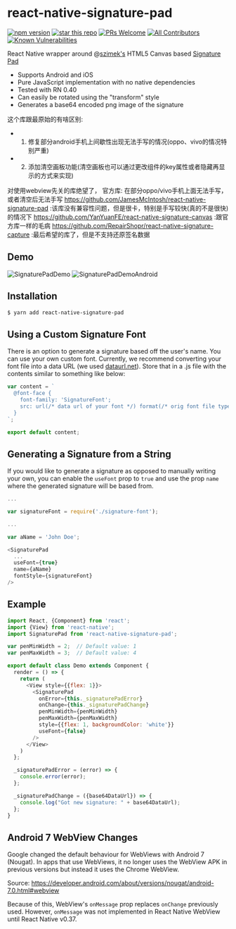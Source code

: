 # react-native-signature-pad

[![npm version](https://badge.fury.io/js/react-native-signature-pad.svg)](//npmjs.com/package/react-native-signature-pad)
[![star this repo](http://githubbadges.com/star.svg?user=kevinstumpf&repo=react-native-signature-pad&style=flat)](https://github.com/kevinstumpf/react-native-signature-pad) [![PRs Welcome](https://img.shields.io/badge/PRs-welcome-brightgreen.svg?style=flat-square)](http://makeapullrequest.com) [![All Contributors](https://img.shields.io/badge/all_contributors-12-orange.svg?style=flat-square)](#contributors) [![Known Vulnerabilities](https://snyk.io/test/github/kevinstumpf/react-native-signature-pad/badge.svg?style=flat-square)](https://snyk.io/test/github/kevinstumpf/react-native-signature-pad) 



React Native wrapper around @[szimek's](https://github.com/szimek) HTML5 Canvas based [Signature Pad](https://github.com/szimek/signature_pad)

- Supports Android and iOS
- Pure JavaScript implementation with no native dependencies
- Tested with RN 0.40
- Can easily be rotated using the "transform" style
- Generates a base64 encoded png image of the signature

这个库跟最原始的有啥区别:

- 1. 修复部分android手机上间歇性出现无法手写的情况(oppo、vivo的情况特别严重)
- 2. 添加清空画板功能(清空画板也可以通过更改组件的key属性或者隐藏再显示的方式来实现)


对使用webview先关的库绝望了，
官方库:  在部分oppo/vivo手机上面无法手写，或者清空后无法手写
https://github.com/JamesMcIntosh/react-native-signature-pad  :该库没有兼容性问题，但是很卡，特别是手写较快(真的不是很快)的情况下
https://github.com/YanYuanFE/react-native-signature-canvas   :跟官方库一样的毛病
https://github.com/RepairShopr/react-native-signature-capture   :最后希望的库了，但是不支持还原签名数据

## Demo

![SignaturePadDemo](https://cloud.githubusercontent.com/assets/7293984/13297035/303fefc6-dae5-11e5-99e8-edb8335633b5.gif) ![SignaturePadDemoAndroid](https://cloud.githubusercontent.com/assets/7293984/13299954/72bc3bf4-daf2-11e5-8606-388c05c26d6d.gif)

## Installation

```sh
$ yarn add react-native-signature-pad
```

## Using a Custom Signature Font

There is an option to generate a signature based off the user's name. You can use your own custom font. Currently, we recommend converting your font file into a data URL (we used [dataurl.net](http://dataurl.net/#dataurlmaker)). Store that in a .js file with the contents similar to something like below:

```js
var content = `
  @font-face {
    font-family: 'SignatureFont';
    src: url(/* data url of your font */) format(/* orig font file type i.e. 'ttf' */);
  }
`;

export default content;
```

## Generating a Signature from a String

If you would like to generate a signature as opposed to manually writing your own, you can enable the `useFont` prop to `true` and use the prop `name` where the generated signature will be based from.

```js
...

var signatureFont = require('./signature-font');

...

var aName = 'John Doe';

<SignaturePad
  ...
  useFont={true}
  name={aName}
  fontStyle={signatureFont}
/>
```

## Example

```js
import React, {Component} from 'react';
import {View} from 'react-native';
import SignaturePad from 'react-native-signature-pad';

var penMinWidth = 2;  // Default value: 1
var penMaxWidth = 3;  // Default value: 4

export default class Demo extends Component {
  render = () => {
    return (
      <View style={{flex: 1}}>
        <SignaturePad
          onError={this._signaturePadError}
          onChange={this._signaturePadChange}
          penMinWidth={penMinWidth}
          penMaxWidth={penMaxWidth}
          style={{flex: 1, backgroundColor: 'white'}}
          useFont={false}
        />
      </View>
    )
  };

  _signaturePadError = (error) => {
    console.error(error);
  };

  _signaturePadChange = ({base64DataUrl}) => {
    console.log("Got new signature: " + base64DataUrl);
  };
}
```

## Android 7 WebView Changes

Google changed the default behaviour for WebViews with Android 7 (Nougat). In apps that use WebViews, it no longer uses the WebView APK in previous versions but instead it uses the Chrome WebView.

Source: https://developer.android.com/about/versions/nougat/android-7.0.html#webview

Because of this, WebView's `onMessage` prop replaces `onChange` previously used. However, `onMessage` was not implemented in React Native WebView until React Native v0.37. 
